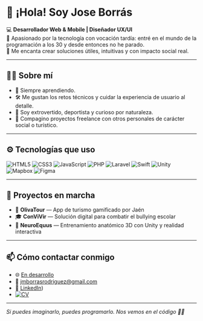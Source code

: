 # 👋 ¡Hola! Soy Jose Borrás

💻 **Desarrollador Web & Mobile | Diseñador UX/UI**  
🚀 Apasionado por la tecnología con vocación tardía: entré en el mundo de la programación a los 30 y desde entonces no he parado.  
🎯 Me encanta crear soluciones útiles, intuitivas y con impacto social real.

---

## 👨‍💻 Sobre mí

- 🧠 Siempre aprendiendo.
- 🛠️ Me gustan los retos técnicos y cuidar la experiencia de usuario al detalle.
- 🌿 Soy extrovertido, deportista y curioso por naturaleza.
- 🧩 Compagino proyectos freelance con otros personales de carácter social o turístico.

---

## ⚙️ Tecnologías que uso

![HTML5](https://img.shields.io/badge/HTML5-E34F26?style=flat&logo=html5&logoColor=white)
![CSS3](https://img.shields.io/badge/CSS3-1572B6?style=flat&logo=css3&logoColor=white)
![JavaScript](https://img.shields.io/badge/JavaScript-F7DF1E?style=flat&logo=javascript&logoColor=black)
![PHP](https://img.shields.io/badge/PHP-777BB4?style=flat&logo=php&logoColor=white)
![Laravel](https://img.shields.io/badge/Laravel-F05340?style=flat&logo=laravel&logoColor=white)
![Swift](https://img.shields.io/badge/Swift-F05138?style=flat&logo=swift&logoColor=white)
![Unity](https://img.shields.io/badge/Unity-000000?style=flat&logo=unity&logoColor=white)
![Mapbox](https://img.shields.io/badge/Mapbox-4264FB?style=flat&logo=mapbox&logoColor=white)
![Figma](https://img.shields.io/badge/Figma-F24E1E?style=flat&logo=figma&logoColor=white)

---

## 🔭 Proyectos en marcha

- 🧭 **OlivaTour** — App de turismo gamificado por Jaén
- 🎓 **ConViVir** — Solución digital para combatir el bullying escolar
- 🧠 **NeuroEquus** — Entrenamiento anatómico 3D con Unity y realidad interactiva

---

## 📫 Cómo contactar conmigo

- 🌐 [En desarrollo](https://www.joseborras.dev)
- 📧 jmborrasrodriguez@gmail.com
- 💼 [LinkedIn](https://www.linkedin.com/in/jose-manuel-borras-rodriguez-a3366a303/))
- [![CV](https://img.shields.io/badge/CV-Descargar-informational?style=for-the-badge&logo=readthedocs)](https://drive.google.com/file/d/1xwidIvPh8NB6_tQv1nc9VGQI9Abm64AI/view?usp=drive_link)

---

_Si puedes imaginarlo, puedes programarlo. Nos vemos en el código 👨‍💻_


